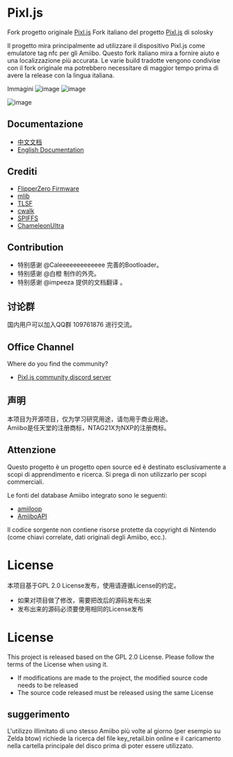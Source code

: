 # Pixl.js

Fork progetto originale [Pixl.js](http://www.espruino.com/Pixl.js)
Fork italiano del progetto [Pixl.js](https://github.com/solosky/pixl.js) di solosky

Il progetto mira principalmente ad utilizzare il dispositivo Pixl.js come emulatore tag nfc per gli Amiibo.
Questo fork italiano mira a fornire aiuto e una localizzazione più accurata. Le varie build tradotte vengono condivise con il fork originale ma potrebbero necessitare di maggior tempo prima di avere la release con la lingua italiana.

Immagini
![image](https://github.com/solosky/pixl.js/blob/main/assets/pixljs-3.jpg)
![image](https://github.com/solosky/pixl.js/blob/main/assets/pixljs-4.jpg)

![image](https://github.com/solosky/pixl.js/blob/main/assets/pixljs-5.jpg)

## Documentazione

* [中文文档](docs/zh/README.md)
* [English Documentation](docs/en/README.md)

## Crediti

* [FlipperZero Firmware](https://github.com/flipperdevices/flipperzero-firmware)
* [mlib](https://github.com/P-p-H-d/mlib)
* [TLSF](https://github.com/mattconte/tlsf)
* [cwalk](https://github.com/likle/cwalk)
* [SPIFFS](https://github.com/pellepl/spiffs)
* [ChameleonUltra](https://github.com/RfidResearchGroup/ChameleonUltra)

## Contribution 

* 特别感谢 @Caleeeeeeeeeeeee 完善的Bootloader。
* 特别感谢 @白橙 制作的外壳。 
* 特别感谢 @impeeza 提供的文档翻译 。

## 讨论群

国内用户可以加入QQ群 109761876 进行交流。

## Office Channel

Where do you find the community?
* [Pixl.js community discord server](https://discord.gg/4mqeQwcAB2)

## 声明

本项目为开源项目，仅为学习研究用途，请勿用于商业用途。 <br />
Amiibo是任天堂的注册商标，NTAG21X为NXP的注册商标。

## Attenzione 
Questo progetto è un progetto open source ed è destinato esclusivamente a scopi di apprendimento e ricerca. Si prega di non utilizzarlo per scopi commerciali. <br />

Le fonti del database Amiibo integrato sono le seguenti:

* [amiiloop](https://download.amiloop.app/)
* [AmiiboAPI](https://www.amiiboapi.com/)

Il codice sorgente non contiene risorse protette da copyright di Nintendo (come chiavi correlate, dati originali degli Amiibo, ecc.).



# License

本项目基于GPL 2.0 License发布，使用请遵循License的约定。

* 如果对项目做了修改，需要把改后的源码发布出来
* 发布出来的源码必须要使用相同的License发布

# License

This project is released based on the GPL 2.0 License. Please follow the terms of the License when using it.

* If modifications are made to the project, the modified source code needs to be released
* The source code released must be released using the same License



## suggerimento 
L'utilizzo illimitato di uno stesso Amiibo più volte al giorno (per esempio su Zelda btow) richiede la ricerca del file key_retail.bin online e il caricamento nella cartella principale del disco prima di poter essere utilizzato.


